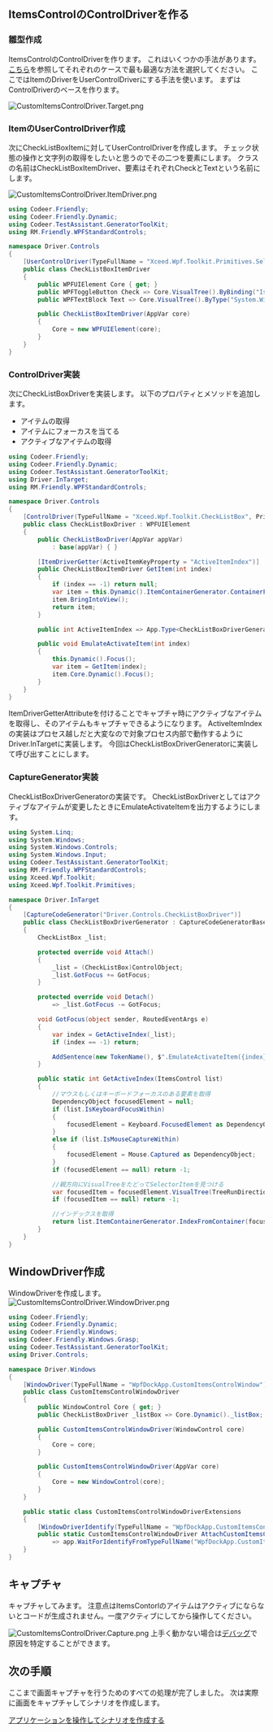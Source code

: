 ## ItemsControlのControlDriverを作る

### 雛型作成
ItemsControlのControlDriverを作ります。
これはいくつかの手法があります。
[こちら](../feature/ItemsControlDriver.md)を参照してそれぞれのケースで最も最適な方法を選択してください。
ここではItemのDriverをUserControlDriverにする手法を使います。
まずはControlDriverのベースを作ります。

![CustomItemsControlDriver.Target.png](../Img/CustomItemsControlDriver.Target.png)

### ItemのUserControlDriver作成
次にCheckListBoxItemに対してUserControlDriverを作成します。
チェック状態の操作と文字列の取得をしたいと思うのでその二つを要素にします。
クラスの名前はCheckListBoxItemDriver、要素はそれぞれCheckとTextという名前にします。

![CustomItemsControlDriver.ItemDriver.png](../Img/CustomItemsControlDriver.ItemDriver.png)

```cs
using Codeer.Friendly;
using Codeer.Friendly.Dynamic;
using Codeer.TestAssistant.GeneratorToolKit;
using RM.Friendly.WPFStandardControls;

namespace Driver.Controls
{
    [UserControlDriver(TypeFullName = "Xceed.Wpf.Toolkit.Primitives.SelectorItem")]
    public class CheckListBoxItemDriver
    {
        public WPFUIElement Core { get; }
        public WPFToggleButton Check => Core.VisualTree().ByBinding("IsSelected").Single().Dynamic(); 
        public WPFTextBlock Text => Core.VisualTree().ByType("System.Windows.Controls.TextBlock").Single().Dynamic(); 

        public CheckListBoxItemDriver(AppVar core)
        {
            Core = new WPFUIElement(core);
        }
    }
}
```

### ControlDriver実装
次にCheckListBoxDriverを実装します。
以下のプロパティとメソッドを追加します。
+ アイテムの取得
+ アイテムにフォーカスを当てる
+ アクティブなアイテムの取得

```cs
using Codeer.Friendly;
using Codeer.Friendly.Dynamic;
using Codeer.TestAssistant.GeneratorToolKit;
using Driver.InTarget;
using RM.Friendly.WPFStandardControls;

namespace Driver.Controls
{
    [ControlDriver(TypeFullName = "Xceed.Wpf.Toolkit.CheckListBox", Priority = 2)]
    public class CheckListBoxDriver : WPFUIElement
    {
        public CheckListBoxDriver(AppVar appVar)
            : base(appVar) { }

        [ItemDriverGetter(ActiveItemKeyProperty = "ActiveItemIndex")]
        public CheckListBoxItemDriver GetItem(int index)
        {
            if (index == -1) return null;
            var item = this.Dynamic().ItemContainerGenerator.ContainerFromIndex(index);
            item.BringIntoView();
            return item;
        }

        public int ActiveItemIndex => App.Type<CheckListBoxDriverGenerator>().GetActiveIndex(this);

        public void EmulateActivateItem(int index)
        {
            this.Dynamic().Focus();
            var item = GetItem(index);
            item.Core.Dynamic().Focus();
        }
    }
}
```
ItemDriverGetterAttributeを付けることでキャプチャ時にアクティブなアイテムを取得し、そのアイテムもキャプチャできるようになります。
ActiveItemIndexの実装はプロセス越しだと大変なので対象プロセス内部で動作するようにDriver.InTargetに実装します。
今回はCheckListBoxDriverGeneratorに実装して呼び出すことにします。

### CaptureGenerator実装
CheckListBoxDriverGeneratorの実装です。
CheckListBoxDriverとしてはアクティブなアイテムが変更したときにEmulateActivateItemを出力するようにします。
```cs
using System.Linq;
using System.Windows;
using System.Windows.Controls;
using System.Windows.Input;
using Codeer.TestAssistant.GeneratorToolKit;
using RM.Friendly.WPFStandardControls;
using Xceed.Wpf.Toolkit;
using Xceed.Wpf.Toolkit.Primitives;

namespace Driver.InTarget
{
    [CaptureCodeGenerator("Driver.Controls.CheckListBoxDriver")]
    public class CheckListBoxDriverGenerator : CaptureCodeGeneratorBase
    {
        CheckListBox _list;

        protected override void Attach()
        {
            _list = (CheckListBox)ControlObject;
            _list.GotFocus += GotFocus;
        }

        protected override void Detach()
            => _list.GotFocus -= GotFocus;

        void GotFocus(object sender, RoutedEventArgs e)
        {
            var index = GetActiveIndex(_list);
            if (index == -1) return;

            AddSentence(new TokenName(), $".EmulateActivateItem({index});");
        }

        public static int GetActiveIndex(ItemsControl list)
        {
            //マウスもしくはキーボードフォーカスのある要素を取得
            DependencyObject focusedElement = null;
            if (list.IsKeyboardFocusWithin)
            {
                focusedElement = Keyboard.FocusedElement as DependencyObject;
            }
            else if (list.IsMouseCaptureWithin)
            {
                focusedElement = Mouse.Captured as DependencyObject;
            }
            if (focusedElement == null) return -1;

            //親方向にVisualTreeをたどってSelectorItemを見つける
            var focusedItem = focusedElement.VisualTree(TreeRunDirection.Ancestors).OfType<SelectorItem>().FirstOrDefault();
            if (focusedItem == null) return -1;

            //インデックスを取得
            return list.ItemContainerGenerator.IndexFromContainer(focusedItem);
        }
    }
}
```

## WindowDriver作成
WindowDriverを作成します。
![CustomItemsControlDriver.WindowDriver.png](../Img/CustomItemsControlDriver.WindowDriver.png)
```cs
using Codeer.Friendly;
using Codeer.Friendly.Dynamic;
using Codeer.Friendly.Windows;
using Codeer.Friendly.Windows.Grasp;
using Codeer.TestAssistant.GeneratorToolKit;
using Driver.Controls;

namespace Driver.Windows
{
    [WindowDriver(TypeFullName = "WpfDockApp.CustomItemsControlWindow")]
    public class CustomItemsControlWindowDriver
    {
        public WindowControl Core { get; }
        public CheckListBoxDriver _listBox => Core.Dynamic()._listBox; 

        public CustomItemsControlWindowDriver(WindowControl core)
        {
            Core = core;
        }

        public CustomItemsControlWindowDriver(AppVar core)
        {
            Core = new WindowControl(core);
        }
    }

    public static class CustomItemsControlWindowDriverExtensions
    {
        [WindowDriverIdentify(TypeFullName = "WpfDockApp.CustomItemsControlWindow")]
        public static CustomItemsControlWindowDriver AttachCustomItemsControlWindow(this WindowsAppFriend app)
            => app.WaitForIdentifyFromTypeFullName("WpfDockApp.CustomItemsControlWindow").Dynamic();
    }
}
```

## キャプチャ
キャプチャしてみます。
注意点はItemsContorlのアイテムはアクティブにならないとコードが生成されません。一度アクティブにしてから操作してください。

![CustomItemsControlDriver.Capture.png](../Img/CustomItemsControlDriver.Capture.png)
上手く動かない場合は[デバッグ](../feature/CaptureAndExecute.md#デバッグ)で原因を特定することができます。

## 次の手順

ここまで画面キャプチャを行うためのすべての処理が完了しました。
次は実際に画面をキャプチャしてシナリオを作成します。

[アプリケーションを操作してシナリオを作成する](Scenario.md)